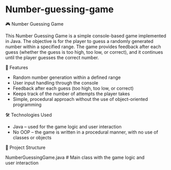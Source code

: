 # Number-guessing-game

🎮 Number Guessing Game

This Number Guessing Game is a simple console-based game implemented in Java. The objective is for the player to guess a randomly generated number within a specified range. The game provides feedback after each guess (whether the guess is too high, too low, or correct), and it continues until the player guesses the correct number.

🚀 Features
- Random number generation within a defined range
- User input handling through the console
- Feedback after each guess (too high, too low, or correct)
- Keeps track of the number of attempts the player takes
- Simple, procedural approach without the use of object-oriented programming

🛠 Technologies Used
- Java – used for the game logic and user interaction
- No OOP – the game is written in a procedural manner, with no use of classes or objects

📁 Project Structure

NumberGuessingGame.java   # Main class with the game logic and user interaction
